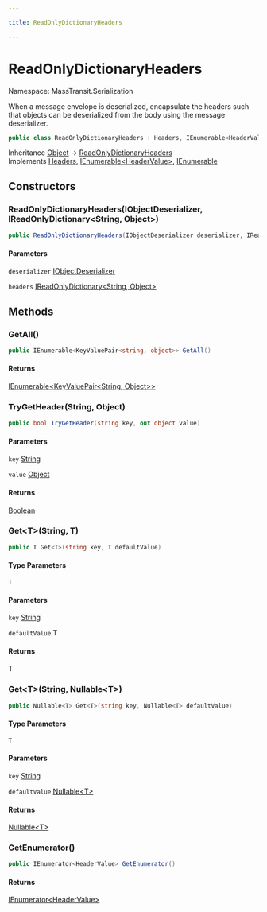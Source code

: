 ```yaml
---

title: ReadOnlyDictionaryHeaders

---
```


# ReadOnlyDictionaryHeaders

Namespace: MassTransit.Serialization

When a message envelope is deserialized, encapsulate the headers such that objects can be deserialized from the
 body using the message deserializer.

```csharp
public class ReadOnlyDictionaryHeaders : Headers, IEnumerable<HeaderValue>, IEnumerable
```

Inheritance [Object](https://learn.microsoft.com/en-us/dotnet/api/system.object) → [ReadOnlyDictionaryHeaders](../masstransit-serialization/readonlydictionaryheaders)<br/>
Implements [Headers](../../masstransit-abstractions/masstransit/headers), [IEnumerable\<HeaderValue\>](https://learn.microsoft.com/en-us/dotnet/api/system.collections.generic.ienumerable-1), [IEnumerable](https://learn.microsoft.com/en-us/dotnet/api/system.collections.ienumerable)

## Constructors

### **ReadOnlyDictionaryHeaders(IObjectDeserializer, IReadOnlyDictionary\<String, Object\>)**

```csharp
public ReadOnlyDictionaryHeaders(IObjectDeserializer deserializer, IReadOnlyDictionary<string, object> headers)
```

#### Parameters

`deserializer` [IObjectDeserializer](../../masstransit-abstractions/masstransit/iobjectdeserializer)<br/>

`headers` [IReadOnlyDictionary\<String, Object\>](https://learn.microsoft.com/en-us/dotnet/api/system.collections.generic.ireadonlydictionary-2)<br/>

## Methods

### **GetAll()**

```csharp
public IEnumerable<KeyValuePair<string, object>> GetAll()
```

#### Returns

[IEnumerable\<KeyValuePair\<String, Object\>\>](https://learn.microsoft.com/en-us/dotnet/api/system.collections.generic.ienumerable-1)<br/>

### **TryGetHeader(String, Object)**

```csharp
public bool TryGetHeader(string key, out object value)
```

#### Parameters

`key` [String](https://learn.microsoft.com/en-us/dotnet/api/system.string)<br/>

`value` [Object](https://learn.microsoft.com/en-us/dotnet/api/system.object)<br/>

#### Returns

[Boolean](https://learn.microsoft.com/en-us/dotnet/api/system.boolean)<br/>

### **Get\<T\>(String, T)**

```csharp
public T Get<T>(string key, T defaultValue)
```

#### Type Parameters

`T`<br/>

#### Parameters

`key` [String](https://learn.microsoft.com/en-us/dotnet/api/system.string)<br/>

`defaultValue` T<br/>

#### Returns

T<br/>

### **Get\<T\>(String, Nullable\<T\>)**

```csharp
public Nullable<T> Get<T>(string key, Nullable<T> defaultValue)
```

#### Type Parameters

`T`<br/>

#### Parameters

`key` [String](https://learn.microsoft.com/en-us/dotnet/api/system.string)<br/>

`defaultValue` [Nullable\<T\>](https://learn.microsoft.com/en-us/dotnet/api/system.nullable-1)<br/>

#### Returns

[Nullable\<T\>](https://learn.microsoft.com/en-us/dotnet/api/system.nullable-1)<br/>

### **GetEnumerator()**

```csharp
public IEnumerator<HeaderValue> GetEnumerator()
```

#### Returns

[IEnumerator\<HeaderValue\>](https://learn.microsoft.com/en-us/dotnet/api/system.collections.generic.ienumerator-1)<br/>

